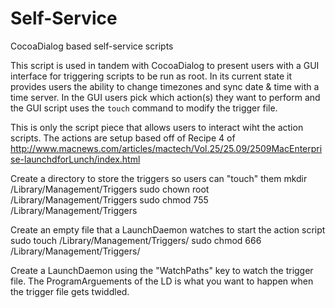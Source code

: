 Self-Service
============

CocoaDialog based self-service scripts

This script is used in tandem with CocoaDialog to present users with a GUI interface for triggering scripts to be run as root.
In its current state it provides users the ability to change timezones and sync date & time with a time server.
In the GUI users pick which action(s) they want to perform and the GUI script uses the `touch` command to modify the trigger file.

This is only the script piece that allows users to interact wiht the action scripts.
The actions are setup based off of Recipe 4 of http://www.macnews.com/articles/mactech/Vol.25/25.09/2509MacEnterprise-launchdforLunch/index.html

Create a directory to store the triggers so users can "touch" them
mkdir /Library/Management/Triggers
sudo chown root /Library/Management/Triggers
sudo chmod 755 /Library/Management/Triggers

Create an empty file that a LaunchDaemon watches to start the action script
sudo touch /Library/Management/Triggers/<trigger-name>
sudo chmod 666 /Library/Management/Triggers/<trigger-name>

Create a LaunchDaemon using the "WatchPaths" key to watch the trigger file.
The ProgramArguements of the LD is what you want to happen when the trigger file gets twiddled.


